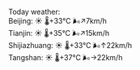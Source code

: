 Today weather:  
Beijing: ☀️   🌡️+33°C 🌬️↗7km/h  
Tianjin: ☀️   🌡️+35°C 🌬️↗15km/h  
Shijiazhuang: ☀️   🌡️+33°C 🌬️↑22km/h  
Tangshan: ☀️   🌡️+37°C 🌬️→22km/h  
